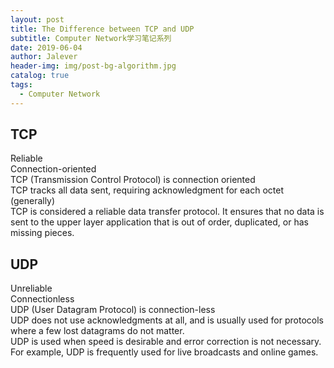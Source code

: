 ```yaml
---
layout: post
title: The Difference between TCP and UDP
subtitle: Computer Network学习笔记系列
date: 2019-06-04
author: Jalever
header-img: img/post-bg-algorithm.jpg
catalog: true
tags:
  - Computer Network
---
```


## TCP
Reliable<br/>
Connection-oriented<br/>
TCP (Transmission Control Protocol) is connection oriented<br/>
TCP tracks all data sent, requiring acknowledgment for each octet (generally)<br/>
TCP is considered a reliable data transfer protocol. It ensures that no data is sent to the upper layer application that is out of order, duplicated, or has missing pieces.


## UDP
Unreliable<br/>
Connectionless<br/>
UDP (User Datagram Protocol) is connection-less<br/>
UDP does not use acknowledgments at all, and is usually used for protocols where a few lost datagrams do not matter.<br/>
UDP is used when speed is desirable and error correction is not necessary. For example, UDP is frequently used for live broadcasts and online games.
